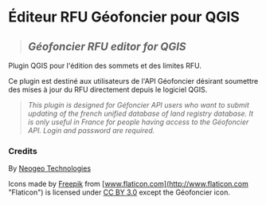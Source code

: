 # Éditeur RFU Géofoncier pour QGIS 

> ## *Géofoncier RFU editor for QGIS*

Plugin QGIS pour l'édition des sommets et des limites RFU.

Ce plugin est destiné aux utilisateurs de l'API Géofoncier désirant soumettre des mises à jour du RFU directement depuis le logiciel QGIS. 

> *This plugin is designed for Géfoncier API users who want to submit updating of the french unified database of land registry database. It is only useful in France for people having access to the Géofoncier API. Login and password are required.*

### Credits

By [Neogeo Technologies](http://www.neogeo-online.net "Neogeo Technologies")

Icons made by [Freepik](http://www.freepik.com "Freepik") from [www.flaticon.com](http://www.flaticon.com "Flaticon") is licensed under [CC BY 3.0](http://creativecommons.org/licenses/by/3.0/ "Creative Commons BY 3.0") except the Géofoncier icon.

